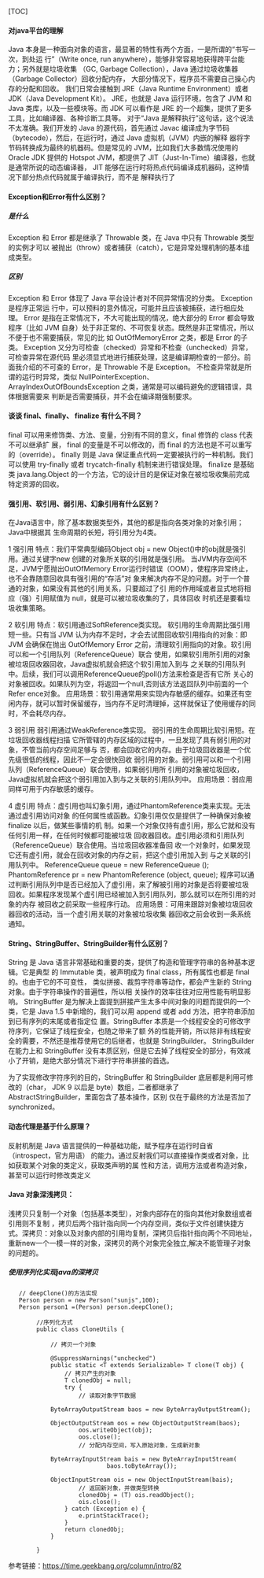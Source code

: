 [TOC]

#### 对java平台的理解

Java 本身是一种面向对象的语言，最显著的特性有两个方面，一是所谓的“书写一次，到处运 行”（Write once, run anywhere），能够非常容易地获得跨平台能力；另外就是垃圾收集 （GC, Garbage Collection），Java 通过垃圾收集器（Garbage Collector）回收分配内存， 大部分情况下，程序员不需要自己操心内存的分配和回收。 我们日常会接触到 JRE（Java Runtime Environment）或者 JDK（Java Development Kit）。 JRE，也就是 Java 运行环境，包含了 JVM 和 Java 类库，以及一些模块等。而 JDK 可以看作是 JRE 的一个超集，提供了更多工具，比如编译器、各种诊断工具等。 对于“Java 是解释执行”这句话，这个说法不太准确。我们开发的 Java 的源代码，首先通过 Javac 编译成为字节码（bytecode），然后，在运行时，通过 Java 虚拟机（JVM）内嵌的解释 器将字节码转换成为最终的机器码。但是常见的 JVM，比如我们大多数情况使用的 Oracle JDK 提供的 Hotspot JVM，都提供了 JIT（Just-In-Time）编译器，也就是通常所说的动态编译器， JIT 能够在运行时将热点代码编译成机器码，这种情况下部分热点代码就属于编译执行，而不是 解释执行了
#### Exception和Error有什么区别？
##### 是什么
Exception 和 Error 都是继承了 Throwable 类，在 Java 中只有 Throwable 类型的实例才可以 被抛出（throw）或者捕获（catch），它是异常处理机制的基本组成类型。
##### 区别
Exception 和 Error 体现了 Java 平台设计者对不同异常情况的分类。
Exception 是程序正常运 行中，可以预料的意外情况，可能并且应该被捕获，进行相应处理。 Error 是指在正常情况下，不大可能出现的情况，绝大部分的 Error 都会导致程序（比如 JVM 自身）处于非正常的、不可恢复状态。既然是非正常情况，所以不便于也不需要捕获，常见的比 如 OutOfMemoryError 之类，都是 Error 的子类。 
Exception 又分为可检查（checked）异常和不检查（unchecked）异常，可检查异常在源代码 里必须显式地进行捕获处理，这是编译期检查的一部分。前面我介绍的不可查的 Error，是 Throwable 不是 Exception。 不检查异常就是所谓的运行时异常，类似 NullPointerException、 ArrayIndexOutOfBoundsException 之类，通常是可以编码避免的逻辑错误，具体根据需要来 判断是否需要捕获，并不会在编译期强制要求。
#### 谈谈 final、finally、 finalize 有什么不同？ 
final 可以用来修饰类、方法、变量，分别有不同的意义，final 修饰的 class 代表不可以继承扩 展，
final 的变量是不可以修改的，而 final 的方法也是不可以重写的（override）。 finally 则是 Java 保证重点代码一定要被执行的一种机制。我们可以使用 try-finally 或者 trycatch-finally 机制来进行错误处理。
finalize 是基础类 java.lang.Object 的一个方法，它的设计目的是保证对象在被垃圾收集前完成 特定资源的回收。



#### 强引用、软引用、弱引用、幻象引用有什么区别？

在Java语言中，除了基本数据类型外，其他的都是指向各类对象的对象引用；Java中根据其 生命周期的长短，将引用分为4类。


1 强引用 特点：我们平常典型编码Object obj = new Object()中的obj就是强引用。通过关键字new 创建的对象所关联的引用就是强引用。 当JVM内存空间不足，JVM宁愿抛出OutOfMemory Error运行时错误（OOM），使程序异常终止，也不会靠随意回收具有强引用的“存活”对 象来解决内存不足的问题。对于一个普通的对象，如果没有其他的引用关系，只要超过了引 用的作用域或者显式地将相应（强）引用赋值为 null，就是可以被垃圾收集的了，具体回收 时机还是要看垃圾收集策略。 

2 软引用 特点：软引用通过SoftReference类实现。 软引用的生命周期比强引用短一些。只有当 JVM 认为内存不足时，才会去试图回收软引用指向的对象：即JVM 会确保在抛出 OutOfMemory Error 之前，清理软引用指向的对象。软引用可以和一个引用队列（ReferenceQueue）联合 使用，如果软引用所引用的对象被垃圾回收器回收，Java虚拟机就会把这个软引用加入到与 之关联的引用队列中。后续，我们可以调用ReferenceQueue的poll()方法来检查是否有它所 关心的对象被回收。如果队列为空，将返回一个null,否则该方法返回队列中前面的一个Refer ence对象。 应用场景：软引用通常用来实现内存敏感的缓存。如果还有空闲内存，就可以暂时保留缓存，当内存不足时清理掉，这样就保证了使用缓存的同时，不会耗尽内存。 

3 弱引用 弱引用通过WeakReference类实现。 弱引用的生命周期比软引用短。在垃圾回收器线程扫描 它所管辖的内存区域的过程中，一旦发现了具有弱引用的对象，不管当前内存空间足够与 否，都会回收它的内存。由于垃圾回收器是一个优先级很低的线程，因此不一定会很快回收 弱引用的对象。弱引用可以和一个引用队列（ReferenceQueue）联合使用，如果弱引用所 引用的对象被垃圾回收，Java虚拟机就会把这个弱引用加入到与之关联的引用队列中。 应用场景：弱应用同样可用于内存敏感的缓存。

4 虚引用 特点：虚引用也叫幻象引用，通过PhantomReference类来实现。无法通过虚引用访问对象 的任何属性或函数。幻象引用仅仅是提供了一种确保对象被 finalize 以后，做某些事情的机 制。如果一个对象仅持有虚引用，那么它就和没有任何引用一样，在任何时候都可能被垃圾 回收器回收。虚引用必须和引用队列 （ReferenceQueue）联合使用。当垃圾回收器准备回 收一个对象时，如果发现它还有虚引用，就会在回收对象的内存之前，把这个虚引用加入到 与之关联的引用队列中。 ReferenceQueue queue = new ReferenceQueue (); PhantomReference pr = new PhantomReference (object, queue); 程序可以通过判断引用队列中是否已经加入了虚引用，来了解被引用的对象是否将要被垃圾 回收。如果程序发现某个虚引用已经被加入到引用队列，那么就可以在所引用的对象的内存 被回收之前采取一些程序行动。 应用场景：可用来跟踪对象被垃圾回收器回收的活动，当一个虚引用关联的对象被垃圾收集 器回收之前会收到一条系统通知。



#### String、StringBuffer、StringBuilder有什么区别？

String 是 Java 语言非常基础和重要的类，提供了构造和管理字符串的各种基本逻辑。它是典型 的 Immutable 类，被声明成为 final class，所有属性也都是 final 的。也由于它的不可变性， 类似拼接、裁剪字符串等动作，都会产生新的 String 对象。由于字符串操作的普遍性，所以相 关操作的效率往往对应用性能有明显影响。
StringBuffer 是为解决上面提到拼接产生太多中间对象的问题而提供的一个类，它是 Java 1.5 中新增的，我们可以用 append 或者 add 方法，把字符串添加到已有序列的末尾或者指定位 置。StringBuffer 本质是一个线程安全的可修改字符序列，它保证了线程安全，也随之带来了额 外的性能开销，所以除非有线程安全的需要，不然还是推荐使用它的后继者，也就是 StringBuilder。 StringBuilder 在能力上和 StringBuffer 没有本质区别，但是它去掉了线程安全的部分，有效减 小了开销，是绝大部分情况下进行字符串拼接的首选。

为了实现修改字符序列的目的，StringBuffer 和 StringBuilder 底层都是利用可修改的（char， JDK 9 以后是 byte）数组，二者都继承了 AbstractStringBuilder，里面包含了基本操作，区别 仅在于最终的方法是否加了 synchronized。

#### 动态代理是基于什么原理？

反射机制是 Java 语言提供的一种基础功能，赋予程序在运行时自省（introspect，官方用语） 的能力。通过反射我们可以直接操作类或者对象，比如获取某个对象的类定义，获取类声明的属 性和方法，调用方法或者构造对象，甚至可以运行时修改类定义

#### Java 对象深浅拷贝：
浅拷贝只复制一个对象（包括基本类型），对象内部存在的指向其他对象数组或者引用则不复制 ，拷贝后两个指针指向同一个内存空间，类似于文件创建快捷方式。深拷贝：对象以及对象内部的引用均复制，深拷贝后指针指向两个不同地址，重新new一个一模一样的对象，深拷贝的两个对象完全独立,解决不能管理子对象的问题的。
##### 使用序列化实现java的深拷贝
        
       // deepClone()的方法实现
       Person person = new Person("sunjs",100);
       Person person1 =(Person) person.deepClone();

            //序列化方式
            public class CloneUtils {
             
                // 拷贝一个对象
             
                @SuppressWarnings("unchecked")
                public static <T extends Serializable> T clone(T obj) {
                    // 拷贝产生的对象
                    T clonedObj = null;
                    try {
                        // 读取对象字节数据
                        ByteArrayOutputStream baos = new ByteArrayOutputStream();
                        ObjectOutputStream oos = new ObjectOutputStream(baos);
                        oos.writeObject(obj);
                        oos.close();
                        // 分配内存空间，写入原始对象，生成新对象
                        ByteArrayInputStream bais = new ByteArrayInputStream(
                                baos.toByteArray());
                        ObjectInputStream ois = new ObjectInputStream(bais);
                        // 返回新对象，并做类型转换
                        clonedObj = (T) ois.readObject();
                        ois.close();
                    } catch (Exception e) {
                        e.printStackTrace();
                    }
                    return clonedObj;
                }
             
            }


参考链接：https://time.geekbang.org/column/intro/82